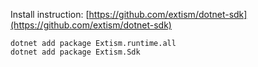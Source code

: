 Install instruction: [https://github.com/extism/dotnet-sdk](https://github.com/extism/dotnet-sdk)

```shell
dotnet add package Extism.runtime.all
dotnet add package Extism.Sdk
```
